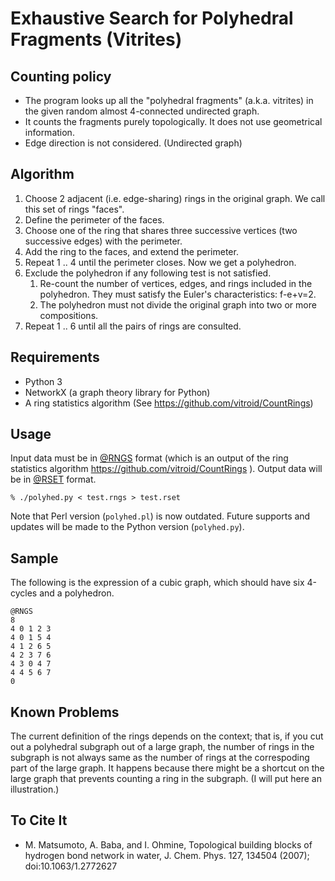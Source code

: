 # Exhaustive Search for Polyhedral Fragments (Vitrites)
## Counting policy

* The program looks up all the "polyhedral fragments"
  (a.k.a. vitrites) in the given random almost 4-connected undirected graph.
* It counts the fragments purely topologically. It does not use geometrical information.
* Edge direction is not considered. (Undirected graph)

## Algorithm

1. Choose 2 adjacent (i.e. edge-sharing) rings in the original graph.  We
   call this set of rings "faces".
1. Define the perimeter of the faces.
1. Choose one of the ring that shares three successive vertices (two successive edges) with the perimeter.
1. Add the ring to the faces, and extend the perimeter.
1. Repeat 1 .. 4 until the perimeter closes.  Now we get a polyhedron.
1. Exclude the polyhedron if any following test is not satisfied.
    1. Re-count the number of vertices, edges, and rings included in
       the polyhedron.  They must satisfy the Euler's characteristics:
       f-e+v=2.
	1. The polyhedron must not divide the original graph into two or
       more compositions.
1. Repeat 1 .. 6 until all the pairs of rings are consulted.

## Requirements

* Python 3
* NetworkX (a graph theory library for Python)
* A ring statistics algorithm (See https://github.com/vitroid/CountRings)

## Usage
Input data must be in <a href="http://theochem.chem.okayama-u.ac.jp/wiki/wiki.cgi/matto?page=%40RNGS">@RNGS</a> format (which is an output of the ring statistics algorithm https://github.com/vitroid/CountRings ). Output data will be in <a href="http://theochem.chem.okayama-u.ac.jp/wiki/wiki.cgi/matto?page=%40RSET">@RSET</a> format.

    % ./polyhed.py < test.rngs > test.rset

Note that Perl version (`polyhed.pl`) is now outdated.  Future supports
and updates will be made to the Python version (`polyhed.py`).
## Sample
The following is the expression of a cubic graph, which should have
six 4-cycles and a polyhedron.

    @RNGS
    8
    4 0 1 2 3
    4 0 1 5 4
    4 1 2 6 5
    4 2 3 7 6
    4 3 0 4 7
    4 4 5 6 7
    0

## Known Problems
The current definition of the rings depends on the context; that is,
if you cut out a polyhedral subgraph out of a large graph, the number
of rings in the subgraph is not always same as the number of rings at
the correspoding part of the large graph.
It happens because there might be a shortcut on the large graph that
prevents counting a ring in the subgraph.
(I will put here an illustration.)

## To Cite It

* M. Matsumoto, A. Baba, and I. Ohmine, Topological building blocks of hydrogen bond network in water, J. Chem. Phys. 127, 134504 (2007); doi:10.1063/1.2772627
